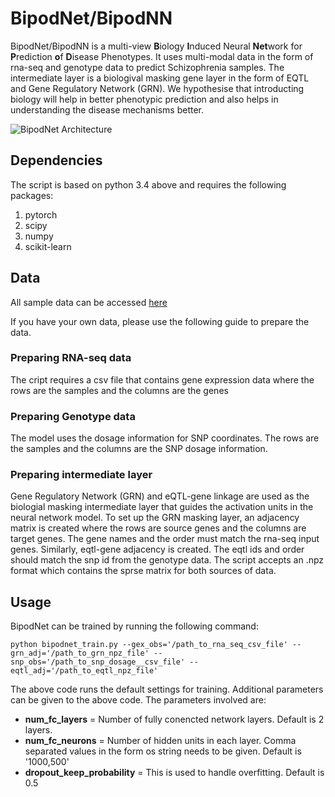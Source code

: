 # BipodNet/BipodNN

BipodNet/BipodNN is a multi-view **B**iology **I**nduced Neural **Net**work for **P**rediction **o**f **D**isease Phenotypes. It uses multi-modal data in the form of rna-seq and genotype data to predict Schizophrenia samples. The intermediate layer is a biologival masking gene layer in the form of EQTL and Gene Regulatory Network (GRN). We hypothesise that introducting biology will help in better phenotypic prediction and also helps in understanding the disease mechanisms better.

![BipodNet Architecture](https://user-images.githubusercontent.com/18314073/124612169-bc616880-de37-11eb-969a-16dc36ca0767.png)



## Dependencies
The script is based on python 3.4 above and requires the following packages:
1. pytorch
2. scipy
3. numpy
4. scikit-learn

## Data
All sample data can be accessed [here](https://uwmadison.box.com/s/as518bcuttpkdonads64iriqfdd1aixl)

If you have your own data, please use the following guide to prepare the data.

### Preparing RNA-seq data
The cript requires a csv file that contains gene expression data where the rows are the samples and the columns are the genes

### Preparing Genotype data
The model uses the dosage information for SNP coordinates. The rows are the samples  and the columns are the SNP dosage information.

### Preparing intermediate layer
Gene Regulatory Network (GRN) and eQTL-gene linkage are used as the biologial masking intermediate layer that guides the activation units in the neural network model. To set up the GRN masking layer, an adjacency matrix is created where the rows are source genes and the columns are target genes. The gene names and the order must match the rna-seq input genes. Similarly, eqtl-gene adjacency is created. The eqtl ids and order should match the snp id from the genotype data. The script accepts an .npz format which contains the sprse matrix for both sources of data.

## Usage
BipodNet can be trained by running the following command:

```
python bipodnet_train.py --gex_obs='/path_to_rna_seq_csv_file' --grn_adj='/path_to_grn_npz_file' --snp_obs='/path_to_snp_dosage__csv_file' --eqtl_adj='/path_to_eqtl_npz_file'
```

The above code runs the default settings for training. Additional parameters can be given to the above code. The parameters involved are:
* **num_fc_layers** = Number of fully conencted network layers. Default is 2 layers.
* **num_fc_neurons** = Number of hidden units in each layer. Comma separated values in the form os string needs to be given. Default is '1000,500'
* **dropout_keep_probability** = This is used to handle overfitting. Default is 0.5
